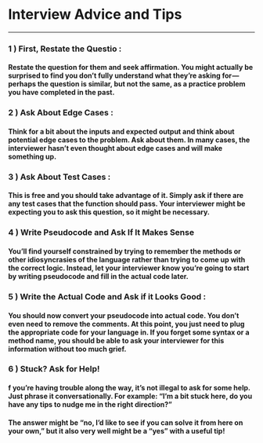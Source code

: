 #  Interview Advice and Tips 
---

### 1 ) First, Restate the Questio :
#### Restate the question for them and seek affirmation. You might actually be surprised to find you don’t fully understand what they’re asking for — perhaps the question is similar, but not the same, as a practice problem you have completed in the past.

### 2 ) Ask About Edge Cases : 
#### Think for a bit about the inputs and expected output and think about potential edge cases to the problem. Ask about them. In many cases, the interviewer hasn’t even thought about edge cases and will make something up.

### 3 ) Ask About Test Cases : 
#### This is free and you should take advantage of it. Simply ask if there are any test cases that the function should pass. Your interviewer might be expecting you to ask this question, so it might be necessary.

### 4 ) Write Pseudocode and Ask If It Makes Sense

#### You’ll find yourself constrained by trying to remember the methods or other idiosyncrasies of the language rather than trying to come up with the correct logic. Instead, let your interviewer know you’re going to start by writing pseudocode and fill in the actual code later. 

### 5 ) Write the Actual Code and Ask if it Looks Good : 

#### You should now convert your pseudocode into actual code. You don’t even need to remove the comments. At this point, you just need to plug the appropriate code for your language in. If you forget some syntax or a method name, you should be able to ask your interviewer for this information without too much grief. 


### 6 ) Stuck? Ask for Help! 

#### f you’re having trouble along the way, it’s not illegal to ask for some help. Just phrase it conversationally. For example: “I’m a bit stuck here, do you have any tips to nudge me in the right direction?” 

#### The answer might be “no, I’d like to see if you can solve it from here on your own,” but it also very well might be a “yes” with a useful tip! 

